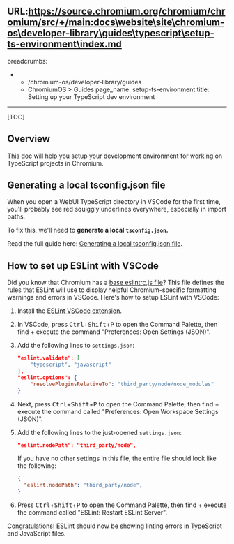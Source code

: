 URL:https://source.chromium.org/chromium/chromium/src/+/main:docs\website\site\chromium-os\developer-library\guides\typescript\setup-ts-environment\index.md
---
breadcrumbs:
- - /chromium-os/developer-library/guides
  - ChromiumOS > Guides
page_name: setup-ts-environment
title: Setting up your TypeScript dev environment
---

[TOC]

## Overview

This doc will help you setup your development environment for working on
TypeScript projects in Chromium.

## Generating a local tsconfig.json file

When you open a WebUI TypeScript directory in VSCode for the first time, you'll
probably see red squiggly underlines everywhere, especially in import
paths.

To fix this, we'll need to **generate a local `tsconfig.json`.**

Read the full guide here: [Generating a local tsconfig.json file](/chromium-os/developer-library/guides/typescript/generating-local-tsconfig).

## How to set up ESLint with VSCode

Did you know that Chromium has a [base eslintrc.js file](https://source.chromium.org/chromium/chromium/src/+/main:.eslintrc.js)? This file defines the rules that ESLint will use to display helpful Chromium-specific formatting warnings and errors in VSCode. Here's how to setup ESLint with VSCode:

1.  Install the
    [ESLint VSCode extension](https://github.com/Microsoft/vscode-eslint).
2.  In VSCode, press <kbd>Ctrl</kbd>+<kbd>Shift</kbd>+<kbd>P</kbd> to open the
    Command Palette, then find + execute the command "Preferences: Open Settings
    (JSON)".
3.  Add the following lines to `settings.json`:

    ```json
    "eslint.validate": [
        "typescript", "javascript"
    ],
    "eslint.options": {
        "resolvePluginsRelativeTo": "third_party/node/node_modules"
    }
    ```

4.  Next, press <kbd>Ctrl</kbd>+<kbd>Shift</kbd>+<kbd>P</kbd> to open the
    Command Palette, then find + execute the command called "Preferences: Open
    Workspace Settings (JSON)".

5.  Add the following lines to the just-opened `settings.json`:

    ```json
    "eslint.nodePath": "third_party/node",
    ```

    If you have no other settings in this file, the entire file should look like
    the following:

    ```json
    {
      "eslint.nodePath": "third_party/node",
    }
    ```

6.  Press <kbd>Ctrl</kbd>+<kbd>Shift</kbd>+<kbd>P</kbd> to open the Command
    Palette, then find + execute the command called "ESLint: Restart ESLint
    Server".

Congratulations! ESLint should now be showing linting errors in TypeScript and
JavaScript files.